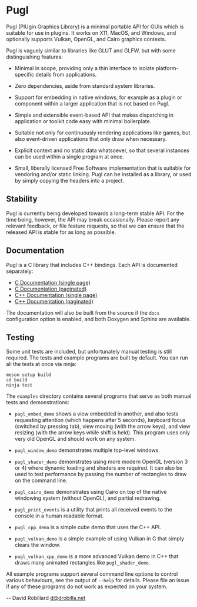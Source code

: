 Pugl
====

Pugl (PlUgin Graphics Library) is a minimal portable API for GUIs which is
suitable for use in plugins.  It works on X11, MacOS, and Windows, and
optionally supports Vulkan, OpenGL, and Cairo graphics contexts.

Pugl is vaguely similar to libraries like GLUT and GLFW, but with some
distinguishing features:

 * Minimal in scope, providing only a thin interface to isolate
   platform-specific details from applications.

 * Zero dependencies, aside from standard system libraries.

 * Support for embedding in native windows, for example as a plugin or
   component within a larger application that is not based on Pugl.

 * Simple and extensible event-based API that makes dispatching in application
   or toolkit code easy with minimal boilerplate.

 * Suitable not only for continuously rendering applications like games, but
   also event-driven applications that only draw when necessary.

 * Explicit context and no static data whatsoever, so that several instances
   can be used within a single program at once.

 * Small, liberally licensed Free Software implementation that is suitable for
   vendoring and/or static linking.  Pugl can be installed as a library, or
   used by simply copying the headers into a project.

Stability
---------

Pugl is currently being developed towards a long-term stable API.  For the time
being, however, the API may break occasionally.  Please report any relevant
feedback, or file feature requests, so that we can ensure that the released API
is stable for as long as possible.

Documentation
-------------

Pugl is a C library that includes C++ bindings.
Each API is documented separately:

 * [C Documentation (single page)](https://lv2.gitlab.io/pugl/c/singlehtml/)
 * [C Documentation (paginated)](https://lv2.gitlab.io/pugl/c/html/)
 * [C++ Documentation (single page)](https://lv2.gitlab.io/pugl/cpp/singlehtml/)
 * [C++ Documentation (paginated)](https://lv2.gitlab.io/pugl/cpp/html/)

The documentation will also be built from the source if the `docs`
configuration option is enabled, and both Doxygen and Sphinx are available.

Testing
-------

Some unit tests are included, but unfortunately manual testing is still
required.  The tests and example programs are built by default.  You can run
all the tests at once via ninja:

    meson setup build
    cd build
    ninja test

The `examples` directory contains several programs that serve as both manual
tests and demonstrations:

 * `pugl_embed_demo` shows a view embedded in another, and also tests
   requesting attention (which happens after 5 seconds), keyboard focus
   (switched by pressing tab), view moving (with the arrow keys), and view
   resizing (with the arrow keys while shift is held).  This program uses only
   very old OpenGL and should work on any system.

 * `pugl_window_demo` demonstrates multiple top-level windows.

 * `pugl_shader_demo` demonstrates using more modern OpenGL (version 3 or 4)
   where dynamic loading and shaders are required.  It can also be used to test
   performance by passing the number of rectangles to draw on the command line.

 * `pugl_cairo_demo` demonstrates using Cairo on top of the native windowing
   system (without OpenGL), and partial redrawing.

 * `pugl_print_events` is a utility that prints all received events to the
   console in a human readable format.

 * `pugl_cpp_demo` is a simple cube demo that uses the C++ API.

 * `pugl_vulkan_demo` is a simple example of using Vulkan in C that simply
   clears the window.

 * `pugl_vulkan_cpp_demo` is a more advanced Vulkan demo in C++ that draws many
   animated rectangles like `pugl_shader_demo`.

All example programs support several command line options to control various
behaviours, see the output of `--help` for details.  Please file an issue if
any of these programs do not work as expected on your system.

 -- David Robillard <d@drobilla.net>
